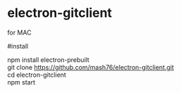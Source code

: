 # electron-gitclient

for MAC  

#install

npm install electron-prebuilt   
git clone https://github.com/mash76/electron-gitclient.git  
cd electron-gitclient  
npm start  
